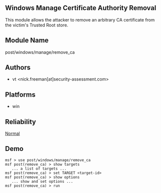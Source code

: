 ## Windows Manage Certificate Authority Removal

This module allows the attacker to remove an arbitrary CA 
certificate from the victim's Trusted Root store.


## Module Name
post/windows/manage/remove_ca

## Authors
* vt <nick.freeman[at]security-assessment.com>





## Platforms
* win

## Reliability
[Normal](https://github.com/rapid7/metasploit-framework/wiki/Exploit-Ranking)

## Demo

```
msf > use post/windows/manage/remove_ca
msf post(remove_ca) > show targets
   ... a list of targets ...
msf post(remove_ca) > set TARGET <target-id>
msf post(remove_ca) > show options
   ... show and set options ...
msf post(remove_ca) > run
```
    
    